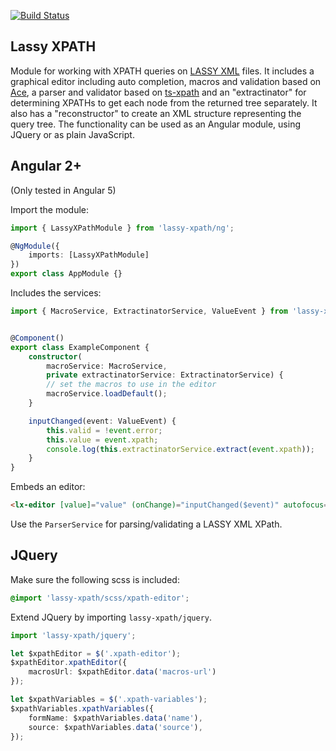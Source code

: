 [![Build Status](https://travis-ci.org/UUDigitalHumanitieslab/lassy-xpath.svg?branch=develop)](https://travis-ci.org/UUDigitalHumanitieslab/lassy-xpath)

## Lassy XPATH

Module for working with XPATH queries on [LASSY XML](https://www.let.rug.nl/vannoord/Lassy/) files. It includes a graphical editor including auto completion, macros and validation based on [Ace](https://ace.c9.io/), a parser and validator based on [ts-xpath](https://github.com/UUDigitalHumanitieslab/ts-xpath) and an "extractinator" for determining XPATHs to get each node from the returned tree separately. It also has a "reconstructor" to create an XML structure representing the query tree. The functionality can be used as an Angular module, using JQuery or as plain JavaScript.

## Angular 2+

(Only tested in Angular 5)

Import the module:

```typescript
import { LassyXPathModule } from 'lassy-xpath/ng';

@NgModule({
    imports: [LassyXPathModule]
})
export class AppModule {}
```

Includes the services:

```typescript
import { MacroService, ExtractinatorService, ValueEvent } from 'lassy-xpath/ng';


@Component()
export class ExampleComponent {
    constructor(
        macroService: MacroService,
        private extractinatorService: ExtractinatorService) {
        // set the macros to use in the editor
        macroService.loadDefault();
    }

    inputChanged(event: ValueEvent) {
        this.valid = !event.error;
        this.value = event.xpath;
        console.log(this.extractinatorService.extract(event.xpath));
    }
}
```

Embeds an editor:

```html
<lx-editor [value]="value" (onChange)="inputChanged($event)" autofocus="true"></lx-editor>
```

Use the `ParserService` for parsing/validating a LASSY XML XPath.

## JQuery

Make sure the following scss is included:

```scss
@import 'lassy-xpath/scss/xpath-editor';
```

Extend JQuery by importing `lassy-xpath/jquery`.

```typescript
import 'lassy-xpath/jquery';

let $xpathEditor = $('.xpath-editor');
$xpathEditor.xpathEditor({
    macrosUrl: $xpathEditor.data('macros-url')
});

let $xpathVariables = $('.xpath-variables');
$xpathVariables.xpathVariables({
    formName: $xpathVariables.data('name'),
    source: $xpathVariables.data('source'),
});
```
